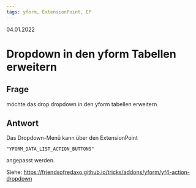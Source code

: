 ```yaml
---
tags: yform, ExtensionPoint, EP
---
```


04.01.2022

# Dropdown in den yform Tabellen erweitern


## Frage
möchte das drop dropdown in den yform tabellen erweitern


## Antwort

Das Dropdown-Menü kann über den ExtensionPoint 

```
"YFORM_DATA_LIST_ACTION_BUTTONS"
``` 

angepasst werden. 

Siehe: 
https://friendsofredaxo.github.io/tricks/addons/yform/yf4-action-dropdown


